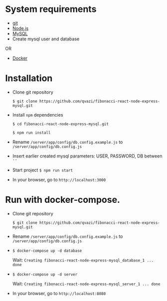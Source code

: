 # System requirements

- [git](https://git-scm.com/downloads)
- [Node.js](https://nodejs.org/en/download/)
- [MySQL](https://dev.mysql.com/downloads/installer/)
- Create mysql user and database

OR

- [Docker](https://docs.docker.com/get-docker/)

# Installation

- Clone git repository

    `$ git clone https://github.com/qvazi/fibonacci-react-node-express-mysql.git`

- Install `npm` dependencies

    `$ cd fibonacci-react-node-express-mysql.git`
    
    `$ npm run install`

- Rename `/server/app/config/db.config.example.js` to `/server/app/config/db.config.js`

- Insert earlier created mysql parameters: USER, PASSWORD, DB between `''`

- Start project `$ npm run start`

- In your browser, go to `http://localhost:3000`

# Run with docker-compose.

- Clone git repository

    `$ git clone https://github.com/qvazi/fibonacci-react-node-express-mysql.git`

- Rename `/server/app/config/db.config.example.js` to `/server/app/config/db.config.js`

- `$ docker-compose up -d database`

    Wait: `Creating fibonacci-react-node-express-mysql_database_1 ... done`

- `$ docker-compose up -d server`

    Wait: `Creating fibonacci-react-node-express-mysql_server_1 ... done`

- In your browser, go to `http://localhost:8080`
